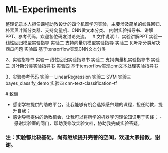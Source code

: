 # ML-Experiments
整理记录本人担任课程助教设计的四个机器学习实验，主要涉及简单的线性回归、朴素贝叶斯分类器、支持向量机、CNN做文本分类。
内附实验指导书、讲解PPT、参考代码，欢迎各位码友讨论交流。
 
# 文件说明
1、实验讲解PPT 
实验一 线性回归模型实验指导
实验二 支持向量机模型实验指导
实验三 贝叶斯分类解决西瓜问题
实验四 基于tensorflow实现CNN文本分类

2、实验指导书 
实验一 线性回归实验指导书
实验二 支持向量机实验指导书
实验三 贝叶斯分类实验指导书
实验四 基于tensorflow实现cnn文本处理实验指导书

3、实验参考代码 
实验一 LinearRegression
实验二 SVM
实验三 bayes_classify_demo
实验四 cnn-text-classification-tf

# 致谢
- 感谢学校提供的助教平台，让我能够有机会选择感兴趣的课程，担任助教，提升自我；
- 感谢导师提供的助教机会，让我可以将所学的机器学习理论知识用于实践；
- 感谢实验室的同门，帮助我修改实验文档，协助我完成实验答疑。
 
### 注：实验都比较基础，尚有继续提升完善的空间，欢迎大家指教，谢谢。
